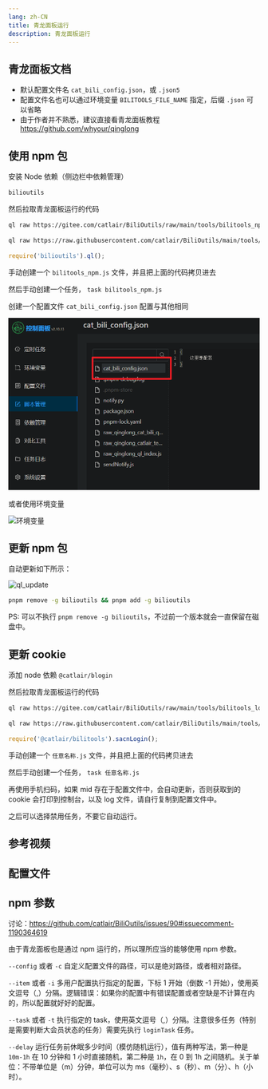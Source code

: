 ```yaml
---
lang: zh-CN
title: 青龙面板运行
description: 青龙面板运行
---
```


## 青龙面板文档 <TestedVersion type="ql" />

- 默认配置文件名 `cat_bili_config.json`，或 `.json5`
- 配置文件名也可以通过环境变量 `BILITOOLS_FILE_NAME` 指定，后缀 `.json` 可以省略
- 由于作者并不熟悉，建议直接看青龙面板教程 <https://github.com/whyour/qinglong>

## 使用 npm 包

安装 Node 依赖（侧边栏中依赖管理）

```txt
bilioutils
```

然后拉取青龙面板运行的代码

<CodeGroup>

  <CodeGroupItem title="Gitee" active>

```bash
ql raw https://gitee.com/catlair/BiliOutils/raw/main/tools/bilitools_npm.js
```

  </CodeGroupItem>

  <CodeGroupItem title="Github">

```bash
ql raw https://raw.githubusercontent.com/catlair/BiliOutils/main/tools/bilitools_npm.js
```

  </CodeGroupItem>

  <CodeGroupItem title="手动">

```js
require('bilioutils').ql();
```

手动创建一个 `bilitools_npm.js` 文件，并且把上面的代码拷贝进去

然后手动创建一个任务， `task bilitools_npm.js`

  </CodeGroupItem>

</CodeGroup>

创建一个配置文件
`cat_bili_config.json` 配置与其他相同

![ql_config](/images/ql_config.png)

或者使用环境变量

![环境变量](https://user-images.githubusercontent.com/81743795/148545529-73c95e3d-219f-4bf9-b266-7ad03bd9e9be.png)

## 更新 npm 包

自动更新如下所示：

![ql_update](/images/ql_update.png)

```bash
pnpm remove -g bilioutils && pnpm add -g bilioutils
```

PS: 可以不执行 `pnpm remove -g bilioutils`，不过前一个版本就会一直保留在磁盘中。

## 更新 cookie

添加 node 依赖 `@catlair/blogin`

然后拉取青龙面板运行的代码

<CodeGroup>

  <CodeGroupItem title="Gitee" active>

```bash
ql raw https://gitee.com/catlair/BiliOutils/raw/main/tools/bilitools_login.js
```

  </CodeGroupItem>

  <CodeGroupItem title="Github">

```bash
ql raw https://raw.githubusercontent.com/catlair/BiliOutils/main/tools/bilitools_login.js
```

  </CodeGroupItem>

  <CodeGroupItem title="手动">

```js
require('@catlair/bilitools').sacnLogin();
```

手动创建一个 `任意名称.js` 文件，并且把上面的代码拷贝进去

然后手动创建一个任务， `task 任意名称.js`

再使用手机扫码，如果 mid 存在于配置文件中，会自动更新，否则获取到的 cookie 会打印到控制台，以及 log 文件，请自行复制到配置文件中。

之后可以选择禁用任务，不要它自动运行。

  </CodeGroupItem>

</CodeGroup>

## 参考视频

<BilibiliVideo bv="BV1fB4y1i7hL" />

## 配置文件

<ConfigPath indexName="bilitools_npm" configName="cat_bili_config"/>

## npm 参数

讨论：<https://github.com/catlair/BiliOutils/issues/90#issuecomment-1190364619>

由于青龙面板也是通过 npm 运行的，所以理所应当的能够使用 npm 参数。

`--config` 或者 `-c` 自定义配置文件的路径，可以是绝对路径，或者相对路径。

`--item` 或者 `-i` 多用户配置执行指定的配置，下标 1 开始（倒数 -1 开始），使用英文逗号（,）分隔。逻辑错误：如果你的配置中有错误配置或者空缺是不计算在内的，所以配置就好好的配置。

`--task` 或者 `-t` 执行指定的 task，使用英文逗号（,）分隔。注意很多任务（特别是需要判断大会员状态的任务）需要先执行 `loginTask` 任务。

`--delay` 运行任务前休眠多少时间（模仿随机运行），值有两种写法，第一种是 `10m-1h` 在 10 分钟和 1 小时直接随机，第二种是 `1h`，在 0 到 1h 之间随机。关于单位：不带单位是（m）分钟，单位可以为 ms（毫秒）、s（秒）、m（分）、h（小时）。

